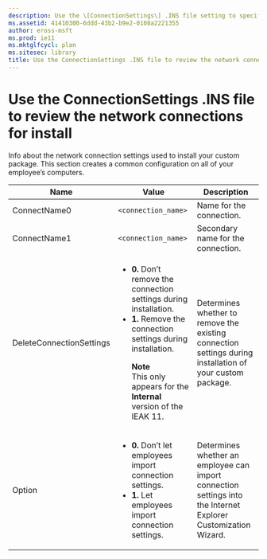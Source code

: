 ```yaml
---
description: Use the \[ConnectionSettings\] .INS file setting to specify the network connection settings needed to install your custom package.
ms.assetid: 41410300-6ddd-43b2-b9e2-0108a2221355
author: eross-msft
ms.prod: ie11
ms.mktglfcycl: plan
ms.sitesec: library
title: Use the ConnectionSettings .INS file to review the network connections for install (Internet Explorer Administration Kit 11 for IT Pros)
---
```


# Use the ConnectionSettings .INS file to review the network connections for install
Info about the network connection settings used to install your custom package. This section creates a common configuration on all of your employee’s computers.

|Name       |Value                      |Description  |
|-----------|---------------------------|-------------|
|ConnectName0 |`<connection_name>` |Name for the connection. |
|ConnectName1 |`<connection_name>` |Secondary name for the connection. |
|DeleteConnectionSettings |<ul><li>**0.** Don’t remove the connection settings during installation.</li><li>**1.** Remove the connection settings during installation.<p>**Note**<br>This only appears for the **Internal** version of the IEAK 11.</li></ul> |Determines whether to remove the existing connection settings during installation of your custom package. |
|Option |<ul><li>**0.** Don’t let employees import connection settings.</li><li>**1.** Let employees import connection settings.</li></ul> |Determines whether an employee can import connection settings into the Internet Explorer Customization Wizard. |